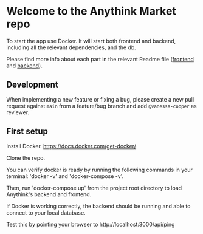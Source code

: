 # Welcome to the Anythink Market repo

To start the app use Docker. It will start both frontend and backend, including all the relevant dependencies, and the db.

Please find more info about each part in the relevant Readme file ([frontend](frontend/readme.md) and [backend](backend/README.md)).

## Development

When implementing a new feature or fixing a bug, please create a new pull request against `main` from a feature/bug branch and add `@vanessa-cooper` as reviewer.

## First setup
Install Docker. https://docs.docker.com/get-docker/

Clone the repo.

You can verify docker is ready by running the following commands in your terminal: 'docker -v' and 'docker-compose -v'.

Then, run 'docker-compose up' from the project root directory to load Anythink's backend and frontend.


If Docker is working correctly, the backend should be running and able to connect to your local database.

Test this by pointing your browser to http://localhost:3000/api/ping
